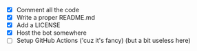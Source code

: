 - [x] Comment all the code
- [x] Write a proper README.md
- [x] Add a LICENSE
- [x] Host the bot somewhere
- [ ] Setup GitHub Actions ('cuz it's fancy) (but a bit useless here)
